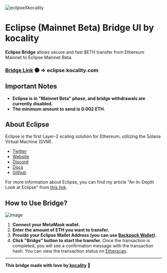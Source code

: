 ![eclipseXkocality](https://github.com/user-attachments/assets/0bc42e05-d8cf-436b-9f6f-046995d1c43a)

# Eclipse (Mainnet Beta) Bridge UI by kocality

**Eclipse Bridge** allows secure and fast $ETH transfer from Ethereum Mainnet to Eclipse Mainnet Beta.

### [Bridge Link](https://eclipse.kocality.com) 🌑 => eclipse.kocality.com

## Important Notes

- **Eclipse is in "Mainnet Beta" phase, and bridge withdrawals are currently disabled.**
- **The minimum amount to send is 0.002 ETH.**

## About Eclipse

Eclipse is the first Layer-2 scaling solution for Ethereum, utilizing the Solana Virtual Machine (SVM).

- [Twitter](https://x.com/EclipseFND)
- [Website](https://www.eclipse.xyz/)
- [Discord](https://discord.gg/eclipse-fnd)
- [Docs](https://docs.eclipse.xyz/)
- [Github](https://github.com/Eclipse-Laboratories-Inc)

For more information about Eclipse, you can find my article "An In-Depth Look at Eclipse" from [this link](https://mirror.xyz/kocality.eth/iLQGz0R4IvyZ4TKiwr21aYpvn49y_r5T9DvHK453Aro).

## How to Use Bridge?

![image](https://github.com/user-attachments/assets/f3dbb5d6-b06b-4e84-bd22-c4d523a0a678)

1. **Connect your MetaMask wallet.**
2. **Enter the amount of ETH you want to transfer.**
3. **Provide your Eclipse Wallet Address (you can use [Backpack Wallet](https://backpack.app)).**
4. **Click "Bridge" button to start the transfer.** Once the transaction is completed, you will see a confirmation message with the transaction hash. You can view the transaction status on [Etherscan](https://etherscan.io).

---

**This bridge made with love by [kocality](https://kocality.com) 💜**
